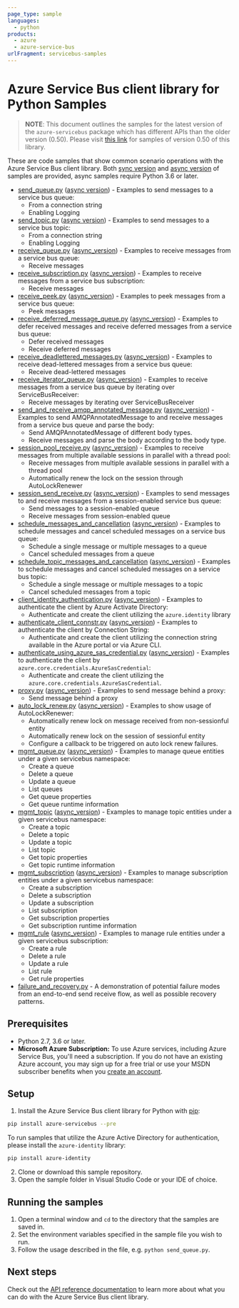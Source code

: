 ```yaml
---
page_type: sample
languages:
  - python
products:
  - azure
  - azure-service-bus
urlFragment: servicebus-samples
---
```


# Azure Service Bus client library for Python Samples

> **NOTE**: This document outlines the samples for the latest version of the `azure-servicebus` package
> which has different APIs than the older version (0.50). Please visit [this link](https://github.com/Azure/azure-sdk-for-python/tree/servicebus_v0.50.3/sdk/servicebus/azure-servicebus/samples) for samples of version 0.50 of this library.

These are code samples that show common scenario operations with the Azure Service Bus client library.
Both [sync version](https://github.com/Azure/azure-sdk-for-python/tree/feature/servicebus/7.2.0b1/sdk/servicebus/azure-servicebus/samples/sync_samples) and [async version](https://github.com/Azure/azure-sdk-for-python/tree/feature/servicebus/7.2.0b1/sdk/servicebus/azure-servicebus/samples/async_samples) of samples are provided, async samples require Python 3.6 or later.

- [send_queue.py](https://github.com/Azure/azure-sdk-for-python/tree/feature/servicebus/7.2.0b1/sdk/servicebus/azure-servicebus/samples/sync_samples/send_queue.py) ([async version](https://github.com/Azure/azure-sdk-for-python/tree/feature/servicebus/7.2.0b1/sdk/servicebus/azure-servicebus/samples/async_samples/send_queue_async.py)) - Examples to send messages to a service bus queue:
    - From a connection string
    - Enabling Logging
- [send_topic.py](https://github.com/Azure/azure-sdk-for-python/tree/feature/servicebus/7.2.0b1/sdk/servicebus/azure-servicebus/samples/sync_samples/send_topic.py) ([async version](https://github.com/Azure/azure-sdk-for-python/tree/feature/servicebus/7.2.0b1/sdk/servicebus/azure-servicebus/samples/async_samples/send_topic_async.py)) - Examples to send messages to a service bus topic:
    - From a connection string
    - Enabling Logging
- [receive_queue.py](https://github.com/Azure/azure-sdk-for-python/tree/feature/servicebus/7.2.0b1/sdk/servicebus/azure-servicebus/samples/sync_samples/receive_queue.py) ([async_version](https://github.com/Azure/azure-sdk-for-python/tree/feature/servicebus/7.2.0b1/sdk/servicebus/azure-servicebus/samples/async_samples/receive_queue_async.py)) - Examples to receive messages from a service bus queue:
    - Receive messages
- [receive_subscription.py](https://github.com/Azure/azure-sdk-for-python/tree/feature/servicebus/7.2.0b1/sdk/servicebus/azure-servicebus/samples/sync_samples/receive_subscription.py) ([async_version](https://github.com/Azure/azure-sdk-for-python/tree/feature/servicebus/7.2.0b1/sdk/servicebus/azure-servicebus/samples/async_samples/receive_subscription_async.py)) - Examples to receive messages from a service bus subscription:
    - Receive messages
- [receive_peek.py](https://github.com/Azure/azure-sdk-for-python/tree/feature/servicebus/7.2.0b1/sdk/servicebus/azure-servicebus/samples/sync_samples/receive_peek.py) ([async_version](https://github.com/Azure/azure-sdk-for-python/tree/feature/servicebus/7.2.0b1/sdk/servicebus/azure-servicebus/samples/async_samples/receive_peek_async.py)) - Examples to peek messages from a service bus queue:
    - Peek messages
- [receive_deferred_message_queue.py](https://github.com/Azure/azure-sdk-for-python/tree/feature/servicebus/7.2.0b1/sdk/servicebus/azure-servicebus/samples/sync_samples/receive_deferred_message_queue.py) ([async_version](https://github.com/Azure/azure-sdk-for-python/tree/feature/servicebus/7.2.0b1/sdk/servicebus/azure-servicebus/samples/async_samples/receive_deferred_message_queue_async.py)) - Examples to defer received messages and receive deferred messages from a service bus queue:
    - Defer received messages
    - Receive deferred messages
- [receive_deadlettered_messages.py](https://github.com/Azure/azure-sdk-for-python/tree/feature/servicebus/7.2.0b1/sdk/servicebus/azure-servicebus/samples/sync_samples/receive_deadlettered_messages.py) ([async_version](https://github.com/Azure/azure-sdk-for-python/tree/feature/servicebus/7.2.0b1/sdk/servicebus/azure-servicebus/samples/async_samples/receive_deadlettered_messages_async.py)) - Examples to receive dead-lettered messages from a service bus queue:
    - Receive dead-lettered messages
- [receive_iterator_queue.py](https://github.com/Azure/azure-sdk-for-python/tree/feature/servicebus/7.2.0b1/sdk/servicebus/azure-servicebus/samples/sync_samples/receive_iterator_queue.py) ([async_version](https://github.com/Azure/azure-sdk-for-python/tree/feature/servicebus/7.2.0b1/sdk/servicebus/azure-servicebus/samples/async_samples/receive_iterator_queue_async.py)) - Examples to receive messages from a service bus queue by iterating over ServiceBusReceiver:
    - Receive messages by iterating over ServiceBusReceiver
- [send_and_receive_amqp_annotated_message.py](https://github.com/Azure/azure-sdk-for-python/tree/feature/servicebus/7.2.0b1/sdk/servicebus/azure-servicebus/samples/sync_samples/send_and_receive_amqp_annotated_message.py) ([async_version](https://github.com/Azure/azure-sdk-for-python/tree/feature/servicebus/7.2.0b1/sdk/servicebus/azure-servicebus/samples/async_samples/send_and_receive_amqp_annotated_message_async.py)) - Examples to send AMQPAnnotatedMessage to and receive messages from a service bus queue and parse the body:
    - Send AMQPAnnotatedMessage of different body types.
    - Receive messages and parse the body according to the body type.
- [session_pool_receive.py](https://github.com/Azure/azure-sdk-for-python/tree/feature/servicebus/7.2.0b1/sdk/servicebus/azure-servicebus/samples/sync_samples/session_pool_receive.py) ([async_version](https://github.com/Azure/azure-sdk-for-python/tree/feature/servicebus/7.2.0b1/sdk/servicebus/azure-servicebus/samples/async_samples/session_pool_receive_async.py)) - Examples to receive messages from multiple available sessions in parallel with a thread pool:
    - Receive messages from multiple available sessions in parallel with a thread pool
    - Automatically renew the lock on the session through AutoLockRenewer
- [session_send_receive.py](https://github.com/Azure/azure-sdk-for-python/tree/feature/servicebus/7.2.0b1/sdk/servicebus/azure-servicebus/samples/sync_samples/session_send_receive.py) ([async_version](https://github.com/Azure/azure-sdk-for-python/tree/feature/servicebus/7.2.0b1/sdk/servicebus/azure-servicebus/samples/async_samples/session_send_receive_async.py)) - Examples to send messages to and receive messages from a session-enabled service bus queue:
    - Send messages to a session-enabled queue
    - Receive messages from session-enabled queue
- [schedule_messages_and_cancellation](https://github.com/Azure/azure-sdk-for-python/tree/feature/servicebus/7.2.0b1/sdk/servicebus/azure-servicebus/samples/sync_samples/schedule_messages_and_cancellation.py) ([async_version](https://github.com/Azure/azure-sdk-for-python/tree/feature/servicebus/7.2.0b1/sdk/servicebus/azure-servicebus/samples/async_samples/schedule_messages_and_cancellation_async.py)) - Examples to schedule messages and cancel scheduled messages on a service bus queue:
    - Schedule a single message or multiple messages to a queue
    - Cancel scheduled messages from a queue
- [schedule_topic_messages_and_cancellation](https://github.com/Azure/azure-sdk-for-python/tree/feature/servicebus/7.2.0b1/sdk/servicebus/azure-servicebus/samples/sync_samples/schedule_topic_messages_and_cancellation.py) ([async_version](https://github.com/Azure/azure-sdk-for-python/tree/feature/servicebus/7.2.0b1/sdk/servicebus/azure-servicebus/samples/async_samples/schedule_topic_messages_and_cancellation_async.py)) - Examples to schedule messages and cancel scheduled messages on a service bus topic:
    - Schedule a single message or multiple messages to a topic
    - Cancel scheduled messages from a topic
- [client_identity_authentication.py](https://github.com/Azure/azure-sdk-for-python/tree/feature/servicebus/7.2.0b1/sdk/servicebus/azure-servicebus/samples/sync_samples/client_identity_authentication.py) ([async_version](https://github.com/Azure/azure-sdk-for-python/tree/feature/servicebus/7.2.0b1/sdk/servicebus/azure-servicebus/samples/async_samples/client_identity_authentication_async.py)) - Examples to authenticate the client by Azure Activate Directory:
    - Authenticate and create the client utilizing the `azure.identity` library
- [authenticate_client_connstr.py](https://github.com/Azure/azure-sdk-for-python/tree/feature/servicebus/7.2.0b1/sdk/servicebus/azure-servicebus/samples/sync_samples/authenticate_client_connstr.py) ([async_version](https://github.com/Azure/azure-sdk-for-python/tree/feature/servicebus/7.2.0b1/sdk/servicebus/azure-servicebus/samples/async_samples/authenticate_client_connstr_async.py)) - Examples to authenticate the client by Connection String:
    - Authenticate and create the client utilizing the connection string available in the Azure portal or via Azure CLI.
- [authenticate_using_azure_sas_credential.py](https://github.com/Azure/azure-sdk-for-python/tree/feature/servicebus/7.2.0b1/sdk/servicebus/azure-servicebus/samples/sync_samples/authenticate_using_azure_sas_credential.py) ([async_version](https://github.com/Azure/azure-sdk-for-python/tree/feature/servicebus/7.2.0b1/sdk/servicebus/azure-servicebus/samples/async_samples/authenticate_using_azure_sas_credential_async.py)) - Examples to authenticate the client by `azure.core.credentials.AzureSasCredential`:
    - Authenticate and create the client utilizing the `azure.core.credentials.AzureSasCredential`.
- [proxy.py](https://github.com/Azure/azure-sdk-for-python/tree/feature/servicebus/7.2.0b1/sdk/servicebus/azure-servicebus/samples/sync_samples/proxy.py) ([async_version](https://github.com/Azure/azure-sdk-for-python/tree/feature/servicebus/7.2.0b1/sdk/servicebus/azure-servicebus/samples/async_samples/proxy_async.py)) - Examples to send message behind a proxy:
    - Send message behind a proxy
- [auto_lock_renew.py](https://github.com/Azure/azure-sdk-for-python/tree/feature/servicebus/7.2.0b1/sdk/servicebus/azure-servicebus/samples/sync_samples/auto_lock_renew.py) ([async_version](https://github.com/Azure/azure-sdk-for-python/tree/feature/servicebus/7.2.0b1/sdk/servicebus/azure-servicebus/samples/async_samples/auto_lock_renew_async.py)) - Examples to show usage of AutoLockRenewer:
    - Automatically renew lock on message received from non-sessionful entity
    - Automatically renew lock on the session of sessionful entity
    - Configure a callback to be triggered on auto lock renew failures.
- [mgmt_queue.py](https://github.com/Azure/azure-sdk-for-python/tree/feature/servicebus/7.2.0b1/sdk/servicebus/azure-servicebus/samples/sync_samples/mgmt_queue.py) ([async_version](https://github.com/Azure/azure-sdk-for-python/tree/feature/servicebus/7.2.0b1/sdk/servicebus/azure-servicebus/samples/async_samples/mgmt_queue_async.py)) - Examples to manage queue entities under a given servicebus namespace:
    - Create a queue
    - Delete a queue
    - Update a queue
    - List queues
    - Get queue properties
    - Get queue runtime information
- [mgmt_topic](https://github.com/Azure/azure-sdk-for-python/tree/feature/servicebus/7.2.0b1/sdk/servicebus/azure-servicebus/samples/sync_samples/mgmt_topic.py) ([async_version](https://github.com/Azure/azure-sdk-for-python/tree/feature/servicebus/7.2.0b1/sdk/servicebus/azure-servicebus/samples/async_samples/mgmt_topic_async.py)) - Examples to manage topic entities under a given servicebus namespace:
    - Create a topic
    - Delete a topic
    - Update a topic
    - List topic
    - Get topic properties
    - Get topic runtime information
- [mgmt_subscription](https://github.com/Azure/azure-sdk-for-python/tree/feature/servicebus/7.2.0b1/sdk/servicebus/azure-servicebus/samples/sync_samples/mgmt_subscription.py) ([async_version](https://github.com/Azure/azure-sdk-for-python/tree/feature/servicebus/7.2.0b1/sdk/servicebus/azure-servicebus/samples/async_samples/mgmt_subscription_async.py)) - Examples to manage subscription entities under a given servicebus namespace:
    - Create a subscription
    - Delete a subscription
    - Update a subscription
    - List subscription
    - Get subscription properties
    - Get subscription runtime information
- [mgmt_rule](https://github.com/Azure/azure-sdk-for-python/tree/feature/servicebus/7.2.0b1/sdk/servicebus/azure-servicebus/samples/sync_samples/mgmt_rule.py) ([async_version](https://github.com/Azure/azure-sdk-for-python/tree/feature/servicebus/7.2.0b1/sdk/servicebus/azure-servicebus/samples/async_samples/mgmt_rule_async.py)) - Examples to manage rule entities under a given servicebus subscription:
    - Create a rule
    - Delete a rule
    - Update a rule
    - List rule
    - Get rule properties
- [failure_and_recovery.py](https://github.com/Azure/azure-sdk-for-python/tree/feature/servicebus/7.2.0b1/sdk/servicebus/azure-servicebus/samples/sync_samples/failure_and_recovery.py) - A demonstration of potential failure modes from an end-to-end send receive flow, as well as possible recovery patterns.

## Prerequisites
- Python 2.7, 3.6 or later.
- **Microsoft Azure Subscription:**  To use Azure services, including Azure Service Bus, you'll need a subscription.
If you do not have an existing Azure account, you may sign up for a free trial or use your MSDN subscriber benefits when you [create an account](https://account.windowsazure.com/Home/Index).

## Setup

1. Install the Azure Service Bus client library for Python with [pip](https://pypi.org/project/pip/):
```bash
pip install azure-servicebus --pre
```
To run samples that utilize the Azure Active Directory for authentication, please install the `azure-identity` library:
```bash
pip install azure-identity
```
2. Clone or download this sample repository.
3. Open the sample folder in Visual Studio Code or your IDE of choice.

## Running the samples

1. Open a terminal window and `cd` to the directory that the samples are saved in.
2. Set the environment variables specified in the sample file you wish to run.
3. Follow the usage described in the file, e.g. `python send_queue.py`.

## Next steps

Check out the [API reference documentation](https://azuresdkdocs.blob.core.windows.net/$web/python/azure-servicebus/latest/index.html) to learn more about
what you can do with the Azure Service Bus client library.
